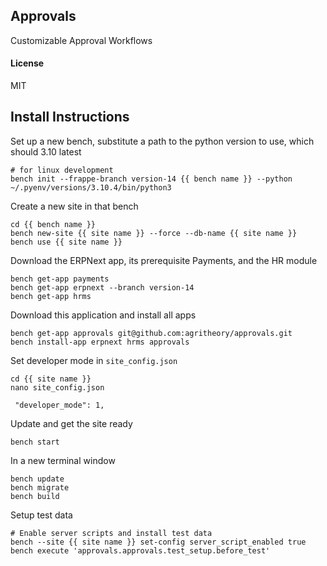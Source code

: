 ## Approvals

Customizable Approval Workflows

#### License

MIT

## Install Instructions

Set up a new bench, substitute a path to the python version to use, which should 3.10 latest

```
# for linux development
bench init --frappe-branch version-14 {{ bench name }} --python ~/.pyenv/versions/3.10.4/bin/python3
```
Create a new site in that bench
```
cd {{ bench name }}
bench new-site {{ site name }} --force --db-name {{ site name }}
bench use {{ site name }}
```
Download the ERPNext app, its prerequisite Payments, and the HR module
```
bench get-app payments
bench get-app erpnext --branch version-14
bench get-app hrms
```
Download this application and install all apps
```
bench get-app approvals git@github.com:agritheory/approvals.git
bench install-app erpnext hrms approvals
```
Set developer mode in `site_config.json`
```
cd {{ site name }}
nano site_config.json

 "developer_mode": 1,
```

Update and get the site ready
```
bench start
```
In a new terminal window
```
bench update
bench migrate
bench build
```
Setup test data
```
# Enable server scripts and install test data
bench --site {{ site name }} set-config server_script_enabled true
bench execute 'approvals.approvals.test_setup.before_test'
```
